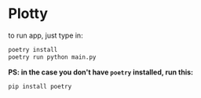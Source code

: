 # Plotty
to run app, just type in:
```sh
poetry install
poetry run python main.py
```
**PS: in the case you don't have `poetry` installed, run this:**
```
pip install poetry
```